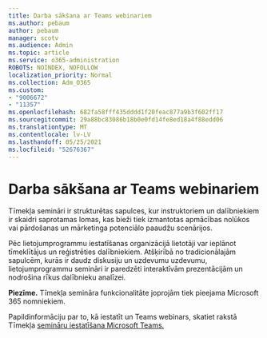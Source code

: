 ```yaml
---
title: Darba sākšana ar Teams webinariem
ms.author: pebaum
author: pebaum
manager: scotv
ms.audience: Admin
ms.topic: article
ms.service: o365-administration
ROBOTS: NOINDEX, NOFOLLOW
localization_priority: Normal
ms.collection: Adm_O365
ms.custom:
- "9006672"
- "11357"
ms.openlocfilehash: 682fa58fff435dddd1f20feac877a9b3f602ff17
ms.sourcegitcommit: 29a88bc83086b18b0e0fd14fe8ed18a4f88edd06
ms.translationtype: MT
ms.contentlocale: lv-LV
ms.lasthandoff: 05/25/2021
ms.locfileid: "52676367"
---
```

# <a name="getting-started-with-teams-webinars"></a>Darba sākšana ar Teams webinariem

Tīmekļa semināri ir strukturētas sapulces, kur instruktoriem un dalībniekiem ir skaidri saprotamas lomas, kas bieži tiek izmantotas apmācības nolūkos vai pārdošanas un mārketinga potenciālo paaudžu scenārijos.

Pēc lietojumprogrammu iestatīšanas organizācijā lietotāji var ieplānot tīmeklītājus un reģistrēties dalībniekiem. Atšķirībā no tradicionālajām sapulcēm, kurās ir daudz diskusiju un uzdevumu uzdevumu, lietojumprogrammu semināri ir paredzēti interaktīvām prezentācijām un nodrošina rīkus dalībnieku analīzei.

**Piezīme.** Tīmekļa semināra funkcionalitāte joprojām tiek pieejama Microsoft 365 nomniekiem. 

Papildinformāciju par to, kā iestatīt un Teams webinars, skatiet rakstā Tīmekļa [semināru iestatīšana Microsoft Teams.](/microsoftteams/set-up-webinars)